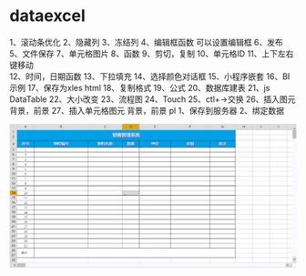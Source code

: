 # dataexcel
1、滚动条优化
2、隐藏列
3、冻结列
4、编辑框函数 可以设置编辑框
6、发布
5、文件保存
7、单元格图片
8、函数
9、剪切，复制
10、单元格ID
11、上下左右键移动	
12、时间，日期函数
13、下拉填充
14、选择颜色对话框
15、小程序嵌套
16、BI示例
17、保存为xles html
18、复制格式
19、公式
20、数据库建表
21、js DataTable
22、大小改变
23、流程图
24、Touch
25、ctl+->交换
26、插入图元 背景，前景
27、插入单元格图元 背景，前景
pl
1、保存到服务器
2、绑定数据

![demo image](/demo/image/20221011225443.png)
